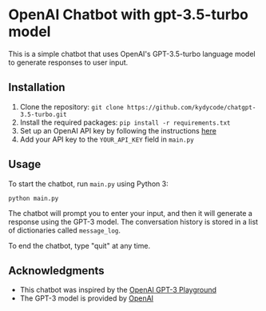 # OpenAI Chatbot with gpt-3.5-turbo model

This is a simple chatbot that uses OpenAI's GPT-3.5-turbo language model to generate responses to user input.

## Installation

1. Clone the repository: `git clone https://github.com/kydycode/chatgpt-3.5-turbo.git`
2. Install the required packages: `pip install -r requirements.txt`
3. Set up an OpenAI API key by following the instructions [here](https://platform.openai.com/account/api-keys)
4. Add your API key to the `YOUR_API_KEY` field in `main.py`

## Usage

To start the chatbot, run `main.py` using Python 3:

    python main.py


The chatbot will prompt you to enter your input, and then it will generate a response using the GPT-3 model. The conversation history is stored in a list of dictionaries called `message_log`.

To end the chatbot, type "quit" at any time.

## Acknowledgments

* This chatbot was inspired by the [OpenAI GPT-3 Playground](https://beta.openai.com/playground/)
* The GPT-3 model is provided by [OpenAI](https://openai.com/)
